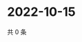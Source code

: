 # 2022-10-15

共 0 条

<!-- BEGIN WEIBO -->
<!-- 最后更新时间 Sat Oct 15 2022 14:31:16 GMT+0800 (China Standard Time) -->

<!-- END WEIBO -->
